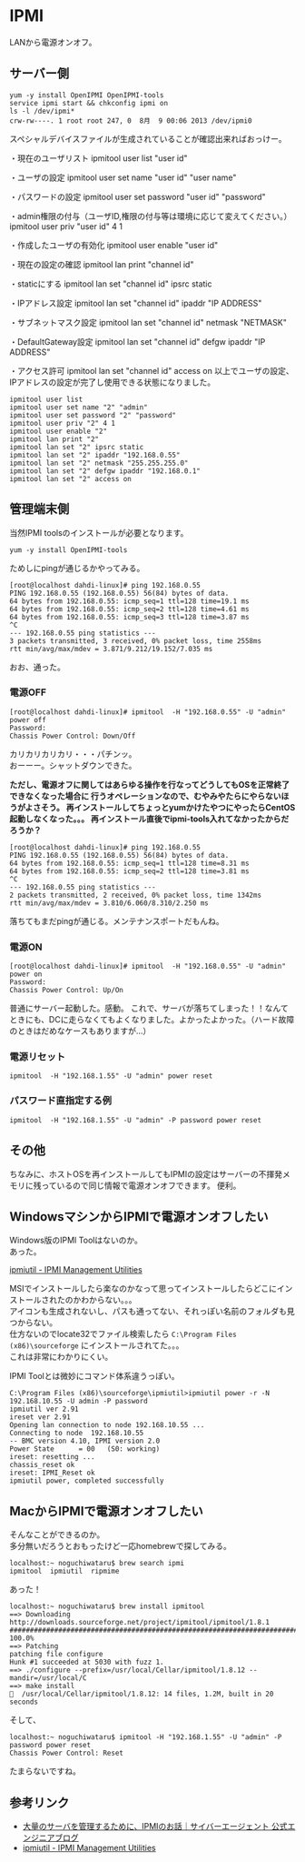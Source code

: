 # IPMI

LANから電源オンオフ。

## サーバー側

```
yum -y install OpenIPMI OpenIPMI-tools
service ipmi start && chkconfig ipmi on
ls -l /dev/ipmi*
crw-rw----. 1 root root 247, 0  8月  9 00:06 2013 /dev/ipmi0
```

スペシャルデバイスファイルが生成されていることが確認出来ればおっけー。

・現在のユーザリスト
ipmitool user list "user id"

・ユーザの設定
ipmitool user set name "user id" "user name"

・パスワードの設定
ipmitool user set password "user id" "password"

・admin権限の付与（ユーザID,権限の付与等は環境に応じて変えてください。）
ipmitool user priv "user id" 4 1

・作成したユーザの有効化
ipmitool user enable "user id"

・現在の設定の確認
ipmitool lan print "channel id"

・staticにする
ipmitool lan set "channel id" ipsrc static

・IPアドレス設定
ipmitool lan set "channel id" ipaddr "IP ADDRESS"

・サブネットマスク設定
ipmitool lan set "channel id" netmask "NETMASK"

・DefaultGateway設定
ipmitool lan set "channel id" defgw ipaddr "IP ADDRESS"

・アクセス許可
ipmitool lan set "channel id" access on
以上でユーザの設定、IPアドレスの設定が完了し使用できる状態になりました。

```
ipmitool user list
ipmitool user set name "2" "admin"
ipmitool user set password "2" "password"
ipmitool user priv "2" 4 1
ipmitool user enable "2"
ipmitool lan print "2"
ipmitool lan set "2" ipsrc static
ipmitool lan set "2" ipaddr "192.168.0.55"
ipmitool lan set "2" netmask "255.255.255.0"
ipmitool lan set "2" defgw ipaddr "192.168.0.1"
ipmitool lan set "2" access on
```


## 管理端末側

当然IPMI toolsのインストールが必要となります。

```
yum -y install OpenIPMI-tools
```

ためしにpingが通じるかやってみる。

```
[root@localhost dahdi-linux]# ping 192.168.0.55
PING 192.168.0.55 (192.168.0.55) 56(84) bytes of data.
64 bytes from 192.168.0.55: icmp_seq=1 ttl=128 time=19.1 ms
64 bytes from 192.168.0.55: icmp_seq=2 ttl=128 time=4.61 ms
64 bytes from 192.168.0.55: icmp_seq=3 ttl=128 time=3.87 ms
^C
--- 192.168.0.55 ping statistics ---
3 packets transmitted, 3 received, 0% packet loss, time 2558ms
rtt min/avg/max/mdev = 3.871/9.212/19.152/7.035 ms
```

おお、通った。

### 電源OFF

```
[root@localhost dahdi-linux]# ipmitool  -H "192.168.0.55" -U "admin" power off
Password: 
Chassis Power Control: Down/Off
```

カリカリカリカリ・・・パチンッ。  
おーーー。シャットダウンできた。

**ただし、電源オフに関してはあらゆる操作を行なってどうしてもOSを正常終了できなくなった場合に
行うオペレーションなので、むやみやたらにやらないほうがよさそう。
再インストールしてちょっとyumかけたやつにやったらCentOS起動しなくなった。。。
再インストール直後でipmi-tools入れてなかったからだろうか？**

```
[root@localhost dahdi-linux]# ping 192.168.0.55
PING 192.168.0.55 (192.168.0.55) 56(84) bytes of data.
64 bytes from 192.168.0.55: icmp_seq=1 ttl=128 time=8.31 ms
64 bytes from 192.168.0.55: icmp_seq=2 ttl=128 time=3.81 ms
^C
--- 192.168.0.55 ping statistics ---
2 packets transmitted, 2 received, 0% packet loss, time 1342ms
rtt min/avg/max/mdev = 3.810/6.060/8.310/2.250 ms
```

落ちてもまだpingが通じる。メンテナンスポートだもんね。

### 電源ON

```
[root@localhost dahdi-linux]# ipmitool  -H "192.168.0.55" -U "admin" power on
Password: 
Chassis Power Control: Up/On
```

普通にサーバー起動した。感動。
これで、サーバが落ちてしまった！！なんてときにも、DCに走らなくてもよくなりました。よかったよかった。（ハード故障のときはだめなケースもありますが…）

### 電源リセット

```
ipmitool  -H "192.168.1.55" -U "admin" power reset
```

### パスワード直指定する例

```
ipmitool  -H "192.168.1.55" -U "admin" -P password power reset
```

## その他

ちなみに、ホストOSを再インストールしてもIPMIの設定はサーバーの不揮発メモリに残っているので同じ情報で電源オンオフできます。
便利。

## WindowsマシンからIPMIで電源オンオフしたい

Windows版のIPMI Toolはないのか。  
あった。

[ipmiutil - IPMI Management Utilities](http://ipmiutil.sourceforge.net/)

MSIでインストールしたら楽なのかなって思ってインストールしたらどこにインストールされたのかわからない。。。  
アイコンも生成されないし、パスも通ってない、それっぽい名前のフォルダも見つからない。  
仕方ないのでlocate32でファイル検索したら `C:\Program Files (x86)\sourceforge` にインストールされてた。。。  
これは非常にわかりにくい。

IPMI Toolとは微妙にコマンド体系違うっぽい。

```
C:\Program Files (x86)\sourceforge\ipmiutil>ipmiutil power -r -N 192.168.10.55 -U admin -P password
ipmiutil ver 2.91
ireset ver 2.91
Opening lan connection to node 192.168.10.55 ...
Connecting to node  192.168.10.55
-- BMC version 4.10, IPMI version 2.0
Power State      = 00   (S0: working)
ireset: resetting ...
chassis_reset ok
ireset: IPMI_Reset ok
ipmiutil power, completed successfully
```

## MacからIPMIで電源オンオフしたい

そんなことができるのか。  
多分無いだろうとおもったけど一応homebrewで探してみる。

```
localhost:~ noguchiwataru$ brew search ipmi
ipmitool  ipmiutil  ripmime
```

あった！

```
localhost:~ noguchiwataru$ brew install ipmitool
==> Downloading http://downloads.sourceforge.net/project/ipmitool/ipmitool/1.8.1
######################################################################## 100.0%
==> Patching
patching file configure
Hunk #1 succeeded at 5030 with fuzz 1.
==> ./configure --prefix=/usr/local/Cellar/ipmitool/1.8.12 --mandir=/usr/local/C
==> make install
🍺  /usr/local/Cellar/ipmitool/1.8.12: 14 files, 1.2M, built in 20 seconds
```

そして、

```
localhost:~ noguchiwataru$ ipmitool -H "192.168.1.55" -U "admin" -P password power reset
Chassis Power Control: Reset
```

たまらないですね。

## 参考リンク

- [大量のサーバを管理するために、IPMIのお話｜サイバーエージェント 公式エンジニアブログ](http://ameblo.jp/principia-ca/entry-10983675114.html)
- [ipmiutil - IPMI Management Utilities](http://ipmiutil.sourceforge.net/)
